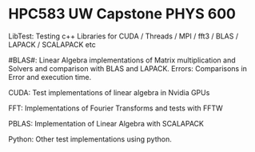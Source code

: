 # HPC583 UW Capstone PHYS 600 

LibTest: Testing c++ Libraries for CUDA / Threads / MPI / fft3 / BLAS / LAPACK / SCALAPACK etc

#BLAS#: Linear Algebra implementations of Matrix multiplication and Solvers and comparison with BLAS and LAPACK. 
Errors: Comparisons in Error and execution time.

CUDA: Test implementations of linear algebra in Nvidia GPUs

FFT: Implementations of Fourier Transforms and tests with FFTW

PBLAS: Implementation of Linear Algebra with SCALAPACK

Python: Other test implementations using python.

